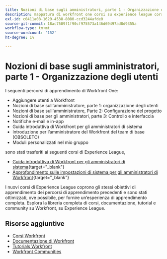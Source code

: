 ```yaml
---
title: Nozioni di base sugli amministratori, parte 1 - Organizzazione degli utenti
description: mappatura di workfront one corsi su experience league corsi
exl-id: c0411a08-1629-4538-8080-ccd3244afde0
source-git-commit: 18ac7509f1f90cf975573a146d69497ad8d9355a
workflow-type: tm+mt
source-wordcount: '152'
ht-degree: 1%

---
```


# Nozioni di base sugli amministratori, parte 1 - Organizzazione degli utenti

I seguenti percorsi di apprendimento di Workfront One:

* Aggiungere utenti a Workfront
* Nozioni di base sull&#39;amministratore, parte 1: organizzazione degli utenti
* Nozioni di base sull&#39;amministratore, Parte 2: Configurazione del progetto
* Nozioni di base per gli amministratori, parte 3: Controllo e interfaccia
* Notifiche e-mail e in-app
* Guida introduttiva di Workfront per gli amministratori di sistema
* Introduzione per l’amministratore del Workfront del team di base (OBSOLETO)
* Moduli personalizzati nel mio gruppo

sono stati trasferiti ai seguenti corsi di Experience League,

* [Guida introduttiva di Workfront per gli amministratori di sistema](https://experienceleague.adobe.com/?recommended=Workfront-A-1-2022.1.admin){target="_blank"}
* [Approfondimento sulle impostazioni di sistema per gli amministratori di Workfront](https://experienceleague.adobe.com/?recommended=Workfront-A-1-2022.2.admin){target="_blank"}

I nuovi corsi di Experience League coprono gli stessi obiettivi di apprendimento dei percorsi di apprendimento precedenti e sono stati ottimizzati, ove possibile, per fornire un’esperienza di apprendimento completa.  Esplora la libreria completa di corsi, documentazione, tutorial e community su Workfront, su Experience League.

## Risorse aggiuntive

* [Corsi Workfront](https://experienceleague.adobe.com/?lang=en&amp;Solution=Workfront#courses)
* [Documentazione di Workfront](https://experienceleague.adobe.com/docs/workfront.html)
* [Tutorials Workfront](https://experienceleague.adobe.com/docs/workfront-learn/tutorials-workfront/home.html)
* [Workfront Communities](https://experienceleaguecommunities.adobe.com/t5/workfront/ct-p/workfront)
